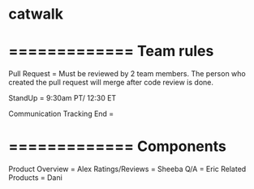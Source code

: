 # catwalk

=============
Team rules
=============

Pull Request = Must be reviewed by 2 team members.  The person who created the pull request will merge after code review is done.

StandUp = 9:30am PT/ 12:30 ET

Communication Tracking End =

=============
Components
=============

Product Overview = Alex
Ratings/Reviews = Sheeba
Q/A = Eric
Related Products = Dani